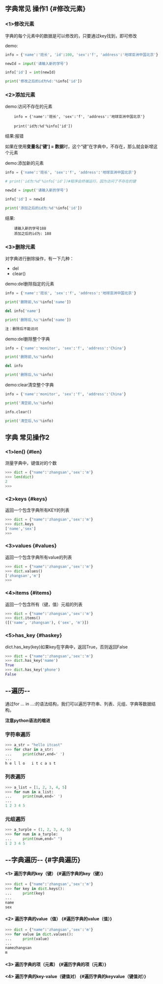## 字典常见 操作1 {#修改元素}

### &lt;1&gt;修改元素

字典的每个元素中的数据是可以修改的，只要通过key找到，即可修改

demo:

```py
info = {'name':'班长', 'id':100, 'sex':'f', 'address':'地球亚洲中国北京'}

newId = input('请输入新的学号')

info['id'] = int(newId)

print('修改之后的id为%d:'%info['id'])
```

### &lt;2&gt;添加元素

demo:访问不存在的元素

```
    info = {'name':'班长', 'sex':'f', 'address':'地球亚洲中国北京'}

    print('id为:%d'%info['id'])
```

结果:报错

如果在使用**变量名\['键'\] = 数据**时，这个“键”在字典中，不存在，那么就会新增这个元素

demo:添加新的元素

```py
info = {'name':'班长', 'sex':'f', 'address':'地球亚洲中国北京'}

# print('id为:%d'%info['id'])#程序会终端运行，因为访问了不存在的键

newId = input('请输入新的学号')

info['id'] = newId

print('添加之后的id为:%d'%info['id'])
```

结果:

```
    请输入新的学号188
    添加之后的id为: 188
```

### &lt;3&gt;删除元素

对字典进行删除操作，有一下几种：

* del
* clear\(\)

demo:del删除指定的元素

```py
info = {'name':'班长', 'sex':'f', 'address':'地球亚洲中国北京'}

print('删除前,%s'%info['name'])

del info['name']

print('删除后,%s'%info['name'])

注：删除后不能访问
```

demo:del删除整个字典

```py
info = {'name':'monitor', 'sex':'f', 'address':'China'}

print('删除前,%s'%info)

del info

print('删除后,%s'%info)
```

demo:clear清空整个字典

```py
info = {'name':'monitor', 'sex':'f', 'address':'China'}

print('清空前,%s'%info)

info.clear()

print('清空后,%s'%info)
```

## **字典 常见操作2**

### &lt;1&gt;len\(\) {#len}

测量字典中，键值对的个数

```py
>>> dict = {"name":'zhangsan','sex':'m'}
>>> len(dict)
2
>>>
```

### &lt;2&gt;keys {#keys}

返回一个包含字典所有KEY的列表

```py
>>> dict = {"name":'zhangsan','sex':'m'}
>>> dict.keys
['name','sex']
>>>
```

### &lt;3&gt;values {#values}

返回一个包含字典所有value的列表

```py
>>> dict = {"name":'zhangsan','sex':'m'}
>>> dict.values()
['zhangsan','m']
>>>
```

### &lt;4&gt;items {#items}

返回一个包含所有（键，值）元祖的列表

```py
>>> dict = {"name":'zhangsan','sex':'m'}
>>> dict.items()
([('name', 'zhangsan'), ('sex', 'm')])
```

### &lt;5&gt;has\_key {#haskey}

dict.has\_key\(key\)如果key在字典中，返回True，否则返回False

```py
>>> dict = {"name":'zhangsan','sex':'m'}
>>> dict.has_key('name')
True
>>> dict.has_key('phone')
False
```

## --遍历--

通过for ... in ...:的语法结构，我们可以遍历字符串、列表、元组、字典等数据结构。

**注意python语法的缩进**

### 字符串遍历

```py
>>> a_str = "hello itcast"
>>> for char in a_str:
...     print(char,end=' ')
...
h e l l o   i t c a s t

```

### 列表遍历

```py
>>> a_list = [1, 2, 3, 4, 5]
>>> for num in a_list:
...     print(num,end=' ')
...
1 2 3 4 5
```

### 元组遍历

```py
>>> a_turple = (1, 2, 3, 4, 5)
>>> for num in a_turple:
...     print(num,end=" ")
1 2 3 4 5
```

## --字典遍历-- {#字典遍历}

#### &lt;1&gt; 遍历字典的key（键） {#遍历字典的key（键）}

```py
>>> dict = {"name":'zhangsan','sex':'m'}
>>> for key in dict.keys():
...     print(key)
... 
name
sex
```

#### &lt;2&gt; 遍历字典的value（值） {#遍历字典的value（值）}

```py
>>> dict = {"name":'zhangsan','sex':'m'}
>>> for value in dict.values():
...     print(value)
... 
namezhangsan
m
```

#### &lt;3&gt; 遍历字典的项（元素） {#遍历字典的项（元素）}



#### &lt;4&gt; 遍历字典的key-value（键值对） {#遍历字典的keyvalue（键值对）}



